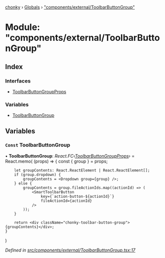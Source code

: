 [chonky](../README.md) › [Globals](../globals.md) › ["components/external/ToolbarButtonGroup"](_components_external_toolbarbuttongroup_.md)

# Module: "components/external/ToolbarButtonGroup"

## Index

### Interfaces

* [ToolbarButtonGroupProps](../interfaces/_components_external_toolbarbuttongroup_.toolbarbuttongroupprops.md)

### Variables

* [ToolbarButtonGroup](_components_external_toolbarbuttongroup_.md#const-toolbarbuttongroup)

## Variables

### `Const` ToolbarButtonGroup

• **ToolbarButtonGroup**: *React.FC‹[ToolbarButtonGroupProps](../interfaces/_components_external_toolbarbuttongroup_.toolbarbuttongroupprops.md)›* = React.memo(
    (props) => {
        const { group } = props;

        let groupContents: React.ReactElement | React.ReactElement[];
        if (group.dropdown) {
            groupContents = <Dropdown group={group} />;
        } else {
            groupContents = group.fileActionIds.map((actionId) => (
                <SmartToolbarButton
                    key={`action-button-${actionId}`}
                    fileActionId={actionId}
                />
            ));
        }

        return <div className="chonky-toolbar-button-group">{groupContents}</div>;
    }
)

*Defined in [src/components/external/ToolbarButtonGroup.tsx:17](https://github.com/TimboKZ/Chonky/blob/603fef8/src/components/external/ToolbarButtonGroup.tsx#L17)*
